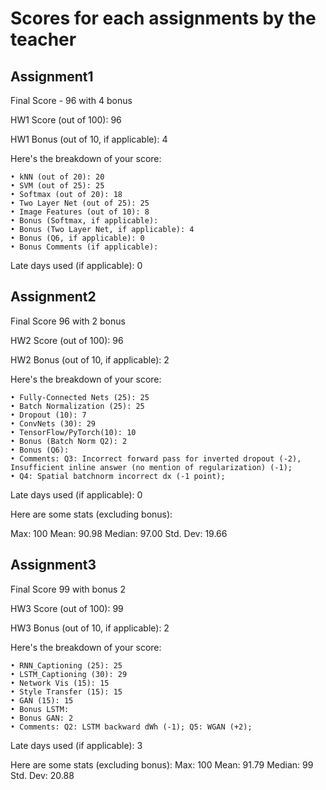 # Scores for each assignments by the teacher
## Assignment1
Final Score - 96 with 4 bonus 

HW1 Score (out of 100): 96

HW1 Bonus (out of 10, if applicable): 4

Here's the breakdown of your score:

	• kNN (out of 20): 20
	• SVM (out of 25): 25
	• Softmax (out of 20): 18
	• Two Layer Net (out of 25): 25
	• Image Features (out of 10): 8
	• Bonus (Softmax, if applicable):
	• Bonus (Two Layer Net, if applicable): 4
	• Bonus (Q6, if applicable): 0
	• Bonus Comments (if applicable):
	
Late days used (if applicable): 0
## Assignment2
Final Score 96 with 2 bonus

HW2 Score (out of 100): 96

HW2 Bonus (out of 10, if applicable): 2

Here's the breakdown of your score:

	• Fully-Connected Nets (25): 25
	• Batch Normalization (25): 25
	• Dropout (10): 7
	• ConvNets (30): 29
	• TensorFlow/PyTorch(10): 10
	• Bonus (Batch Norm Q2): 2
	• Bonus (Q6):
	• Comments: Q3: Incorrect forward pass for inverted dropout (-2), Insufficient inline answer (no mention of regularization) (-1); 
	• Q4: Spatial batchnorm incorrect dx (-1 point); 
	
Late days used (if applicable): 0

Here are some stats (excluding bonus):

Max: 100
Mean: 90.98
Median: 97.00
Std. Dev: 19.66

## Assignment3
Final Score 99 with bonus 2

HW3 Score (out of 100): 99

HW3 Bonus (out of 10, if applicable): 2

Here's the breakdown of your score:

	• RNN_Captioning (25): 25
	• LSTM_Captioning (30): 29
	• Network Vis (15): 15
	• Style Transfer (15): 15
	• GAN (15): 15
	• Bonus LSTM:
	• Bonus GAN: 2
	• Comments: Q2: LSTM backward dWh (-1); Q5: WGAN (+2);

Late days used (if applicable): 3

Here are some stats (excluding bonus):
Max: 100
Mean: 91.79
Median: 99
Std. Dev: 20.88
